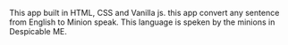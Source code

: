 This app built in HTML, CSS and Vanilla js. this app convert any sentence from English to Minion speak. This language is speken by the minions in Despicable ME.
